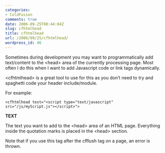 ```yaml
---
categories:
- ColdFusion
comments: true
date: 2006-09-25T00:44:04Z
slug: cfhtmlhead
title: cfhtmlhead
url: /2006/09/25/cfhtmlhead/
wordpress_id: 46
---
```


Sometimes during development you may want to programmatically add text/content to the &lt;head&gt; area of the currently processing page. Most often I do this when I want to add Javascript code or link tags dynamically.

&lt;cfhtmlhead&gt; is a great tool to use for this as you don’t need to try and spaghetti code your header include/module.

For example:

	<cfhtmlhead text="<script type="text/javascript" src="/js/myScript.js"></script>">

**TEXT**

The text you want to add to the &lt;head&gt; area of an HTML page. Everything inside the quotation marks is placed in the &lt;head&gt; section.

Note that if you use this tag after the cfflush tag on a page, an error is thrown.